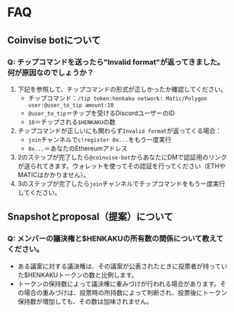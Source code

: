 # FAQ

## Coinvise botについて

### Q: チップコマンドを送ったら"Invalid format"が返ってきました。何が原因なのでしょうか？

1. 下記を参照して、チップコマンドの形式が正しかったか確認してください。
    - チップコマンド：`/tip token:henkaku network: Matic/Polygon user:@user_to_tip amount:10`
    - `@user_to_tip`＝チップを受けるDiscordユーザーのID
    - `10`＝チップされる`$HENKAKU`の数
2. チップコマンドが正しいにも関わらず`Invalid format`が返ってくる場合：
    -  `join`チャンネルで`c!register 0x...`をもう一度実行
    - `0x...`＝あなたのEthereumアドレス
3. 2のステップが完了したら`@coinvise-bot`からあなたにDMで認証用のリンクが送られてきます。ウォレットを使ってその認証を行ってください（ETHやMATICはかかりません）。
4. 3のステップが完了したら`join`チャンネルでチップコマンドをもう一度実行してください。

## Snapshotとproposal（提案）について

### Q: メンバーの議決権と$HENKAKUの所有数の関係について教えてください。
- ある議案に対する議決権は、その議案が公表されたときに投票者が持っていた$HENKAKUトークンの数と比例します。
- トークンの保持数によって議決権に重みづけが行われる場合があります。その場合の重みづけは、投票時の所持数によって判断され、投票後にトークン保持数が増加しても、その数は加味されません。


